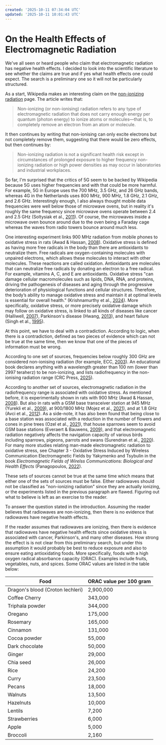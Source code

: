 ```yaml
---
created: '2025-10-11 07:34:04 UTC'
updated: '2025-10-11 10:01:43 UTC'
---
```


# On the Health Effects of Electromagnetic Radiation

We've all seen or heard people who claim that electromagnetic radiation has negative health effects.
I decided to look into the scientific literature to see whether the claims are true and if yes what health effects one could expect.
The search is a preliminary one so it will not be particularly structured.

As a start, Wikipedia makes an interesting claim on the [non-ionizing radiation](https://en.wikipedia.org/wiki/Non-ionizing_radiation) page.
The article writes that:

> Non-ionizing (or non-ionising) radiation refers to any type of electromagnetic radiation that does not carry enough energy per quantum (photon energy) to ionize atoms or molecules—that is, to completely remove an electron from an atom or molecule.

It then continues by writing that non-ionising can only excite electrons but not completely remove them, suggesting that there would be zero effects, but then continues by:

> Non-ionizing radiation is not a significant health risk except in circumstances of prolonged exposure to higher frequency non-ionizing radiation or high power densities as may occur in laboratories and industrial workplaces.

So far, I'm surprised that the critics of 5G seem to be backed by Wikipedia because 5G uses higher frequencies and with that could be more harmful.
For example, 5G in Europe uses the 700 MHz, 3.5 GHz, and 26 GHz bands, whereas 4G in the Netherlands uses 800 MHz, 900 MHz, 1.8 GHz, 2.1 GHz, and 2.6 GHz.
Interestingly enough, I also always thought mobile data frequencies were well below those of microwave ovens, but in reality it's roughly the same frequency since microwave ovens operate between 2.4 and 2.5 GHz (Soltysiak et al., [2011](https://doi.org/10.1109/MWSYM.2011.5972844)).
Of course, the microwaves inside a microwave oven bounce around due to the oven being a Faraday cage whereas the waves from radio towers bounce around much less.

One interesting experiment links 900 MHz radiation from mobile phones to oxidative stress in rats (Awad & Hassan, [2008](https://www.aensiweb.com/old/jasr/jasr/2008/1994-2000.pdf)).
Oxidative stress is defined as having more free radicals in the body than there are antioxidants to neutralize them.
Free radicals are oxygen-containing molecules with unpaired electrons, which allows these molecules to interact with other molecules.
These reactions are called oxidation.
Antioxidants are molecules that can neutralize free radicals by donating an electron to a free radical.
For example, vitamins A, C, and E are antioxidants.
Oxidative stress "can damage cellular macromolecules such as lipids, DNA, RNA, and proteins, driving the pathogenesis of diseases and aging through the progressive deterioration of physiological functions and cellular structures. Therefore, the body’s ability to manage oxidative stress and maintain it at optimal levels is essential for overall health." (Krishnamurthy et al., [2024](https://doi.org/10.3389/fchem.2024.1470458)).
More specifically, oxidative stress, or more precisely oxidative damage which may follow on oxidative stress, is linked to all kinds of diseases like cancer (Halliwell, [2007](https://doi.org/10.1042/BJ20061131)), Parkinson's disease (Hwang, [2013](https://doi.org/10.5607%2Fen.2013.22.1.11)), and heart failure (Singh et al., [1995](https://doi.org/10.1007%2FBF00944786)).

At this point, we have to deal with a contradiction.
According to logic, when there is a contradiction, defined as two pieces of evidence which can not be true at the same time, then we know that one of the pieces of information must be wrong.

According to one set of sources, frequencies below roughly 300 GHz are considered non-ionising radiation (for example, ECC, [2003](http://www.emf.mcw.gov.cy/emf/pdf/EEC_REC0204.pdf)).
An educational book declares anything with a wavelength greater than 100 nm (lower than 2997 teraherz) to be non-ionizing, and lists radiofrequency in the non-ionising radiation range (CRC Press, [2025](https://doi.org/10.1201/9781032645841)).

According to another set of sources, electromagnetic radiation in the radiofrequency range is associated with oxidative stress.
As mentioned before, it is experimentally shown in rats with 900 MHz (Awad & Hassan, [2008](https://www.aensiweb.com/old/jasr/jasr/2008/1994-2000.pdf)).
But also in rats with a GSM base transceiver station at 945 MHz (Yurekli et al., [2009](https://doi.org/10.1080/15368370600875042)), at 900/1800 MHz (Mojez et al., [2021](https://doi.org/10.1123/jpah.2021-0213)), and at 1.8 GHz (Avci et al., [2012](https://doi.org/10.3109/09553002.2012.711504)).
As a side-note, it has also been found that being close to a base station was associated with a reduction in the number of flowers and cones in pine trees (Ozel et al., [2021](https://doi.org/10.1007/s42977-021-00085-1)), that house sparrows seem to avoid GSM base stations (Everaert & Bauwens, [2009](https://doi.org/10.1080/15368370701205693)), and that electromagnetic radiation negatively affects the navigation capacity of various birds including sparrows, pigeons, parrots and swans (Surendran et al., [2020](https://doi.org/10.1007/978-981-15-0954-4_12)).
For many more studies relating man-made electromagnetic radiation to oxidative stress, see Chapter 3 - Oxidative Stress Induced by Wireless Communication Electromagnetic Fields by Yakymenko and Tsybulin in the book _Electromagnetic Fields of Wirelss Communications: Biological and Health Effects_ (Panagopoulos, [2022](https://doi.org/10.1201/9781003201052)).

These sets of sources cannot be true at the same time which means that either one of the sets of sources must be false.
Either radiowaves should not be classified as "non-ionizing radiation" since they are actually ionizing, or the experiments listed in the previous paragraph are flawed.
Figuring out what to believe is left as an exercise to the reader.

To answer the question stated in the introduction. Assuming the reader believes that radiowaves are non-ionizing, then there is no evidence that radiowaves have negative health effects.

If the reader assumes that radiowaves are ionizing, then there is evidence that radiowaves have negative health effects since oxidative stress is associated with cancer, Parkinson's, and many other diseases.
How strong the effect is is not clear from this preliminary search, but under this assumption it would probably be best to reduce exposure and also to ensure eating antioxidating foods.
More specifically, foods with a high oxygen radical absorbance capacity (ORAC).
Examples include fruits, vegetables, nuts, and spices.
Some ORAC values are listed in the table below:

Food | ORAC value per 100 gram
--- | ---
Dragon's blood (Croton lechleri) | 2,900,000
Coffee Cherry | 343,000
Triphala powder | 344,000
Oregano | 175,000
Rosemary | 165,000
Cinnamon | 131,000
Cocoa powder | 55,000
Dark chocolate | 50,000
Ginger | 29,000
Chia seed | 26,000
Rice | 24,200
Curry | 23,500
Pecans | 18,000
Walnuts | 13,500
Hazelnuts | 10,000
Lentils | 7,200
Strawberries | 6,000
Apple | 5,000
Broccoli | 2,160

